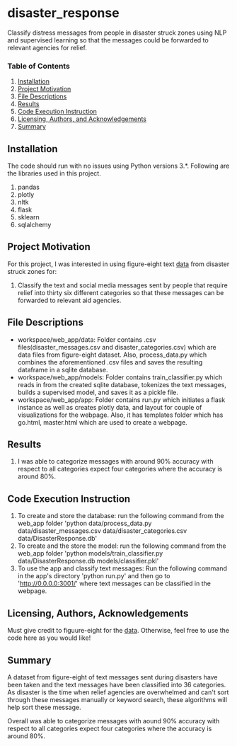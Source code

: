 # disaster_response
Classify distress messages from people in disaster struck zones using NLP and supervised learning so that the messages could be forwarded to relevant agencies for relief.

### Table of Contents

1. [Installation](#installation)
2. [Project Motivation](#motivation)
3. [File Descriptions](#files)
4. [Results](#results)
5. [Code Execution Instruction](#samplecode)
6. [Licensing, Authors, and Acknowledgements](#licensing)
7. [Summary](#summary)

## Installation <a name="installation"></a>

The code should run with no issues using Python versions 3.*. Following are the libraries used in this project.

1. pandas
2. plotly
3. nltk
4. flask
5. sklearn
6. sqlalchemy


## Project Motivation<a name="motivation"></a>

For this project, I was interested in using figure-eight text [data](https://www.figure-eight.com/data-for-everyone/) from disaster struck zones for:

1. Classify the text and social media messages sent by people that require relief into thirty six different categories so that these messages can be forwarded to 
relevant aid agencies.


## File Descriptions <a name="files"></a>

* workspace/web_app/data: Folder contains .csv files(disaster_messages.csv and disaster_categories.csv) which are data files from figure-eight
dataset. Also, process_data.py which combines the aforementioned .csv files and saves the resulting dataframe in a sqlite database.
* workspace/web_app/models: Folder contains train_classifier.py which reads in from the created sqlite database, tokenizes the text messages,
builds a supervised model, and saves it as a pickle file.
* workspace/web_app/app: Folder contains run.py which initiates a flask instance as well as creates plotly data, and layout for couple of visualizations
for the webpage. Also, it has templates folder which has go.html, master.html which are used to create a webpage.


## Results<a name="results"></a>

1) I was able to categorize messages with around 90% accuracy with respect to all categories expect four categories where the accuracy is
around 80%. 

## Code Execution Instruction <a name="samplecode"></a>

1) To create and store the database: run the following command from the web_app folder 'python data/process_data.py data/disaster_messages.csv data/disaster_categories.csv data/DisasterResponse.db'
2) To create and the store the model: run the following command from the web_app folder 'python models/train_classifier.py data/DisasterResponse.db models/classifier.pkl'
3) To use the app and classify text messages: Run the following command in the app's directory 'python run.py' and then go to 'http://0.0.0.0:3001/' where text messages can be classified in the webpage.

## Licensing, Authors, Acknowledgements<a name="licensing"></a>

Must give credit to figuure-eight for the [data](https://www.figure-eight.com/data-for-everyone/). Otherwise, feel free to use the code here as you would like!

## Summary<a name="summary"></a>

A dataset from figure-eight of text messages sent during disasters have been taken and the text messages have been classified into 36 categories. As disaster is the time when relief agencies are overwhelmed and can't sort through these messages manually or keyword search, these algorithms will help sort these message.

Overall was able to categorize messages with aound 90% accuracy with respect to all categories expect four categories where the accuracy is around 80%.


